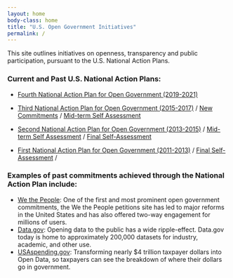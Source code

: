 ```yaml
---
layout: home
body-class: home
title: "U.S. Open Government Initiatives"
permalink: /
---
```


This site outlines initiatives on openness, transparency and public participation, pursuant to the U.S. National Action Plans. 

### Current and Past U.S. National Action Plans:
* [Fourth National Action Plan for Open Government (2019-2021)](/assets/files/NAP4-fourth-open-government-national-action-plan.pdf)

* [Third National Action Plan for Open Government (2015-2017)](/assets/files/final_us_open_government_national_action_plan_3_0.pdf) / [New Commitments](/assets/files/new_nap_commitments_final.pdf) / [Mid-term Self Assessment](/assets/files/nap_3_self_assessment_final.pdf)

* [Second National Action Plan for Open Government (2013-2015)](/assets/files/NAP2.pdf) / [Mid-term Self Assessment](/assets/files/NAP2SA-mid.pdf) / [Final Self-Assessment](/assets/files/NAP2SA.pdf)

* [First National Action Plan for Open Government (2011-2013)](/assets/files/NAP1.pdf) / [Final Self-Assessment](/assets/files/NAP1SA.pdf) / 


### Examples of past commitments achieved through the National Action Plan include:

* [We the People](https://petitions.whitehouse.gov): One of the first and most prominent open government commitments, the We the People petitions site has led to major reforms in the United States and has also offered two-way engagement for millions of users.
* [Data.gov](https://www.data.gov): Opening data to the public has a wide ripple-effect. Data.gov today is home to approximately 200,000 datasets for industry, academic, and other use.
* [USAspending.gov](https://beta.usaspending.gov): Transforming nearly $4 trillion taxpayer dollars into Open Data, so taxpayers can see the breakdown of where their dollars go in government.
